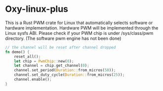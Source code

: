 # Oxy-linux-plus
This is a Rust PWM crate for Linux that automatically selects software or hardware implementation. Hardware PWM will be implemented through the Linux sysfs ABI. Please check if your PWM chip is under /sys/class/pwm directory.
(The software pwm engine has not been done)

``` rust
// the channel will be reset after channel dropped
fn demo() {
    reset_all();
    let chip = PwmChip::new(0);
    let channel = chip.get_channel(0);
    channel.set_period(Duration::from_micros(50));
    channel.set_duty_cycle(Duration::from_micros(25));
    channel.enable();    
}
```
